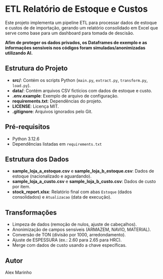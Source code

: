 # ETL Relatório de Estoque e Custos

Este projeto implementa um pipeline ETL para processar dados de estoque e custos de de importação, gerando um relatório consolidado em Excel que serve como base para um dashboard para tomada de descisão.

**Afim de proteger os dados privados, os Dataframes de exemplo e as informações sensiveis nos códigos foram simuladas/anonimizadas utilizando AI.**

## Estrutura do Projeto
- **src/**: Contém os scripts Python (`main.py`, `extract.py`, `transform.py`, `load.py`).
- **data/**: Contém arquivos CSV fictícios com dados de estoque e custo.
- **.env.example**: Exemplo de arquivo de configuração.
- **requirements.txt**: Dependências do projeto.
- **LICENSE**: Licença MIT.
- **.gitignore**: Arquivos ignorados pelo Git.

## Pré-requisitos
- Python 3.12.6
- Dependências listadas em `requirements.txt`

## Estrutura dos Dados
- **sample_loja_a_estoque.csv** e **sample_loja_b_estoque.csv**: Dados de estoque (nacionalizado e aguardando).
- **sample_loja_a_custo.csv** e **sample_loja_b_custo.csv**: Dados de custo por item.
- **stock_report.xlsx**: Relatório final com abas `Estoque` (dados consolidados) e `Atualizacao` (data de execução).

## Transformações
- Limpeza de dados (remoção de nulos, ajuste de cabeçalhos).
- Anonimização de campos sensíveis (ARMAZEM, NAVIO, MATERIAL).
- Conversão de TON (divisão por 1000, arredondamento).
- Ajuste de ESPESSURA (ex.: 2.60 para 2.65 para HRC).
- Merge com dados de custo usando a chave específicas.

## Autor
Alex Marinho
